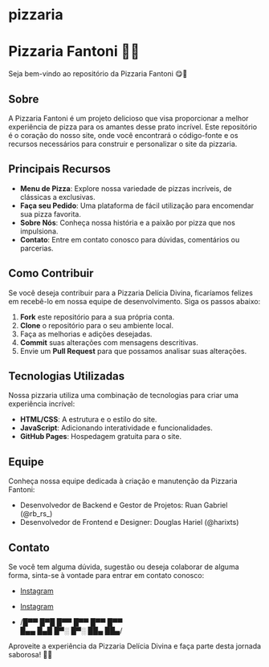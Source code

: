# pizzaria
# Pizzaria Fantoni 🍕🌟

Seja bem-vindo ao repositório da Pizzaria Fantoni 😋🍕

## Sobre

A Pizzaria Fantoni é um projeto delicioso que visa proporcionar a melhor experiência de pizza para os amantes desse prato incrível. Este repositório é o coração do nosso site, onde você encontrará o código-fonte e os recursos necessários para construir e personalizar o site da pizzaria.

## Principais Recursos

- **Menu de Pizza**: Explore nossa variedade de pizzas incríveis, de clássicas a exclusivas.
- **Faça seu Pedido**: Uma plataforma de fácil utilização para encomendar sua pizza favorita.
- **Sobre Nós**: Conheça nossa história e a paixão por pizza que nos impulsiona.
- **Contato**: Entre em contato conosco para dúvidas, comentários ou parcerias.

## Como Contribuir

Se você deseja contribuir para a Pizzaria Delícia Divina, ficaríamos felizes em recebê-lo em nossa equipe de desenvolvimento. Siga os passos abaixo:

1. **Fork** este repositório para a sua própria conta.
2. **Clone** o repositório para o seu ambiente local.
3. Faça as melhorias e adições desejadas.
4. **Commit** suas alterações com mensagens descritivas.
5. Envie um **Pull Request** para que possamos analisar suas alterações.

## Tecnologias Utilizadas

Nossa pizzaria utiliza uma combinação de tecnologias para criar uma experiência incrível:

- **HTML/CSS**: A estrutura e o estilo do site.
- **JavaScript**: Adicionando interatividade e funcionalidades.
- **GitHub Pages**: Hospedagem gratuita para o site.

## Equipe

Conheça nossa equipe dedicada à criação e manutenção da Pizzaria Fantoni:

- Desenvolvedor de Backend e Gestor de Projetos: Ruan Gabriel (@rb_rs_)
- Desenvolvedor de Frontend e Designer: Douglas Hariel (@harixts)

## Contato

Se você tem alguma dúvida, sugestão ou deseja colaborar de alguma forma, sinta-se à vontade para entrar em contato conosco:

- [Instagram](https://www.instagram.com/rb_rs)
- [Instagram](https://www.instagram.com/harixts)

- /*█▀▀ █▀█ █▀▀ █▀▀ █▀▀ █▀▀ <br>
    █▄▄ █▄█ █▀░ █▀░ ██▄ ██▄*/

Aproveite a experiência da Pizzaria Delícia Divina e faça parte desta jornada saborosa! 🍕✨
